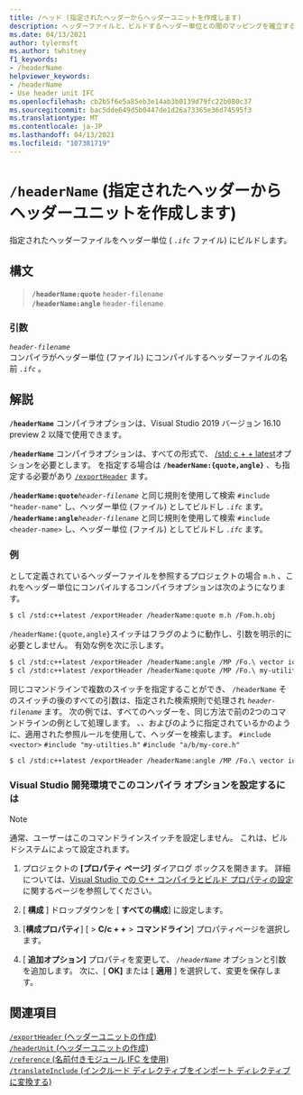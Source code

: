 ```yaml
---
title: /ヘッド (指定されたヘッダーからヘッダーユニットを作成します)
description: ヘッダーファイルと、ビルドするヘッダー単位との間のマッピングを確立するには、/ヘッド ername コンパイラオプションを使用します。
ms.date: 04/13/2021
author: tylermsft
ms.author: twhitney
f1_keywords:
- /headerName
helpviewer_keywords:
- /headerName
- Use header unit IFC
ms.openlocfilehash: cb2b5f6e5a85eb3e14ab3b0139d79fc22b080c37
ms.sourcegitcommit: bac5dde649d5b0447de1d26a73365e36d74595f3
ms.translationtype: MT
ms.contentlocale: ja-JP
ms.lasthandoff: 04/13/2021
ms.locfileid: "107381719"
---
```

# <a name="headername-build-a-header-unit-from-the-specified-header"></a>`/headerName` (指定されたヘッダーからヘッダーユニットを作成します)

指定されたヘッダーファイルをヘッダー単位 ( *`.ifc`* ファイル) にビルドします。

## <a name="syntax"></a>構文

> **`/headerName:quote`** `header-filename`\
> **`/headerName:angle`** `header-filename`

### <a name="arguments"></a>引数

*`header-filename`*\
コンパイラがヘッダー単位 (ファイル) にコンパイルするヘッダーファイルの名前 *`.ifc`* 。

## <a name="remarks"></a>解説

**`/headerName`** コンパイラオプションは、Visual Studio 2019 バージョン 16.10 preview 2 以降で使用できます。

**`/headerName`** コンパイラオプションは、すべての形式で、 [/std: c + + latest](std-specify-language-standard-version.md)オプションを必要とします。
を指定する場合は **`/headerName:{quote,angle}`** 、も指定する必要があり [`/exportHeader`](module-exportheader.md) ます。

**`/headerName:quote`***`header-filename`* と同じ規則を使用して検索 `#include "header-name"` し、ヘッダー単位 (ファイル) としてビルドし *`.ifc`* ます。
**`/headerName:angle`***`header-filename`* と同じ規則を使用して検索 `#include <header-name>` し、ヘッダー単位 (ファイル) としてビルドし *`.ifc`* ます。

### <a name="examples"></a>例

として定義されているヘッダーファイルを参照するプロジェクトの場合 `m.h` 、これをヘッダー単位にコンパイルするコンパイラオプションは次のようになります。

```Bash
$ cl /std:c++latest /exportHeader /headerName:quote m.h /Fom.h.obj
```

`/headerName:{quote,angle}`スイッチはフラグのように動作し、引数を明示的に必要としません。 有効な例を次に示します。

```Bash
$ cl /std:c++latest /exportHeader /headerName:angle /MP /Fo.\ vector iostream algorithm
$ cl /std:c++latest /exportHeader /headerName:quote /MP /Fo.\ my-utilities.h a/b/my-core.h
```

同じコマンドラインで複数のスイッチを指定することができ、 `/headerName` そのスイッチの後のすべての引数は、指定された検索規則で処理され *`header-filename`* ます。 次の例では、すべてのヘッダーを、同じ方法で前の2つのコマンドラインの例として処理します。 、、およびのように指定されているかのように、適用された参照ルールを使用して、ヘッダーを検索します。 `#include <vector>` `#include "my-utilties.h"` `#include "a/b/my-core.h"`

```bash
$ cl /std:c++latest /exportHeader /headerName:angle /MP /Fo.\ vector iostream algorithm /headerName:quote my-utilities.h a/b/my-core.h
```

### <a name="to-set-this-compiler-option-in-the-visual-studio-development-environment"></a>Visual Studio 開発環境でこのコンパイラ オプションを設定するには

> [!NOTE]
> 通常、ユーザーはこのコマンドラインスイッチを設定しません。 これは、ビルドシステムによって設定されます。

1. プロジェクトの **[プロパティ ページ]** ダイアログ ボックスを開きます。 詳細については、[Visual Studio での C++ コンパイラとビルド プロパティの設定](../working-with-project-properties.md)に関するページを参照してください。

1. [ **構成** ] ドロップダウンを [ **すべての構成**] に設定します。

1. [**構成プロパティ**] [  >  **C/c + +**  >  **コマンドライン**] プロパティページを選択します。

1. [ **追加オプション]** プロパティを変更して、 *`/headerName`* オプションと引数を追加します。 次に、[ **OK]** または [ **適用** ] を選択して、変更を保存します。

## <a name="see-also"></a>関連項目

[`/exportHeader` (ヘッダーユニットの作成)](module-exportheader.md)\
[`/headerUnit` (ヘッダーユニットの作成)](headerunit.md)\
[`/reference` (名前付きモジュール IFC を使用)](module-reference.md)\
[`/translateInclude` (インクルード ディレクティブをインポート ディレクティブに変換する)](translateinclude.md)
